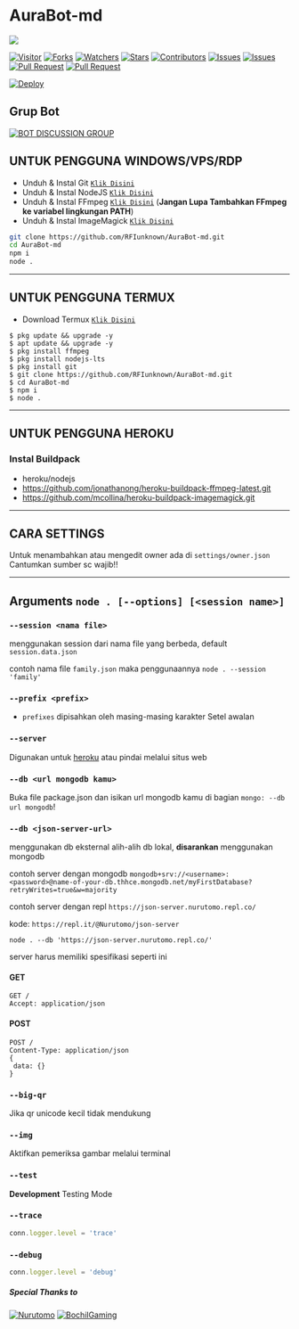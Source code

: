 # AuraBot-md

<a href = "https://github.com/RFIunknown/AuraBot-md"><img src = "https://cardivo.vercel.app/api?name=AuraBot-md&description=AuraBot,%20Bot%20WhatsApp%20multi%20device.%20Created%20by%20Nurutomo,%20BochilGaming,%20and%20RFIunknown.&image=http://telegra.ph/file/29f2d451412ae151a2dfb.jpg?cb=20200606024545&usqp=CAU&usqp=CAU&backgroundColor=%23ecf0f1&github=RFIunknown&pattern=topography&colorPattern=%23eaeaea"/><a>

<a href="https://visitor-badge.glitch.me/badge?page_id=RFIunknown/AuraBot-md"><img title="Visitor" src="https://visitor-badge.glitch.me/badge?page_id=RFIunknown/AuraBot-md"></a>
<a href="https://github.com/RFIunknown/AuraBot-md/network/members"><img title="Forks" src="https://img.shields.io/github/forks/RFIunknown/AuraBot-md?label=Forks&color=blue&style=flat-square"></a>
<a href="https://github.com/RFIunknown/AuraBot-md/watchers"><img title="Watchers" src="https://img.shields.io/github/watchers/RFIunknown/AuraBot-md?label=Watchers&color=green&style=flat-square"></a>
<a href="https://github.com/RFIunknown/AuraBot-md/stargazers"><img title="Stars" src="https://img.shields.io/github/stars/RFIunknown/AuraBot-md?label=Stars&color=yellow&style=flat-square"></a>
<a href="https://github.com/RFIunknown/AuraBot-md/graphs/contributors"><img title="Contributors" src="https://img.shields.io/github/contributors/RFIunknown/AuraBot-md?label=Contributors&color=blue&style=flat-square"></a>
<a href="https://github.com/RFIunknown/AuraBot-md/issues"><img title="Issues" src="https://img.shields.io/github/issues/RFIunknown/AuraBot-md?label=Issues&color=success&style=flat-square"></a>
<a href="https://github.com/RFIunknown/AuraBot-md/issues?q=is%3Aissue+is%3Aclosed"><img title="Issues" src="https://img.shields.io/github/issues-closed/RFIunknown/AuraBot-md?label=Issues&color=red&style=flat-square"></a>
<a href="https://github.com/RFIunknown/AuraBot-md/pulls"><img title="Pull Request" src="https://img.shields.io/github/issues-pr/RFIunknown/AuraBot-md?label=PullRequest&color=success&style=flat-square"></a>
<a href="https://github.com/RFIunknown/AuraBot-md/pulls?q=is%3Apr+is%3Aclosed"><img title="Pull Request" src="https://img.shields.io/github/issues-pr-closed/RFIunknown/AuraBot-md?label=PullRequest&color=red&style=flat-square"></a>


[![Deploy](https://www.herokucdn.com/deploy/button.svg)](https://heroku.com/deploy?template=https://github.com/RFIunknown/AuraBot-md)

## Grup Bot
[![BOT DISCUSSION GROUP](https://img.shields.io/badge/WhatsApp%20Group-25D366?style=for-the-badge&logo=whatsapp&logoColor=white)]([https://chat.whatsapp.com/BC3ZpPCD3khLhuEBNn47Ko](https://chat.whatsapp.com/BKUUviabCwFIr9pIRe9iuE))

## UNTUK PENGGUNA WINDOWS/VPS/RDP

* Unduh & Instal Git [`Klik Disini`](https://git-scm.com/downloads)
* Unduh & Instal NodeJS [`Klik Disini`](https://nodejs.org/en/download)
* Unduh & Instal FFmpeg [`Klik Disini`](https://ffmpeg.org/download.html) (**Jangan Lupa Tambahkan FFmpeg ke variabel lingkungan PATH**)
* Unduh & Instal ImageMagick [`Klik Disini`](https://imagemagick.org/script/download.php)

```bash
git clone https://github.com/RFIunknown/AuraBot-md.git
cd AuraBot-md
npm i
node .
```

---------

## UNTUK PENGGUNA TERMUX

* Download Termux [`Klik Disini`](https://github.com/termux/termux-app/releases/download/v0.118.0/termux-app_v0.118.0+github-debug_universal.apk)

```
$ pkg update && upgrade -y
$ apt update && upgrade -y
$ pkg install ffmpeg
$ pkg install nodejs-lts
$ pkg install git
$ git clone https://github.com/RFIunknown/AuraBot-md.git
$ cd AuraBot-md
$ npm i
$ node .
```
---------
## UNTUK PENGGUNA HEROKU

### Instal Buildpack
* heroku/nodejs
* https://github.com/jonathanong/heroku-buildpack-ffmpeg-latest.git
* https://github.com/mcollina/heroku-buildpack-imagemagick.git

---------
## CARA SETTINGS

Untuk menambahkan atau mengedit owner ada di `settings/owner.json`
Cantumkan sumber sc wajib!!

---------
## Arguments `node . [--options] [<session name>]` 

### `--session <nama file>`

menggunakan session dari nama file yang berbeda, default `session.data.json`

contoh nama file `family.json` maka penggunaannya `node . --session 'family'`

### `--prefix <prefix>`

* `prefixes` dipisahkan oleh masing-masing karakter
Setel awalan

### `--server`

Digunakan untuk [heroku](https://heroku.com/) atau pindai melalui situs web

### `--db <url mongodb kamu>`

Buka file package.json dan isikan url mongodb kamu di bagian `mongo: --db url mongodb`!

### `--db <json-server-url>`

menggunakan db eksternal alih-alih db lokal, **disarankan** menggunakan mongodb

contoh server dengan mongodb `mongodb+srv://<username>:<password>@name-of-your-db.thhce.mongodb.net/myFirstDatabase?retryWrites=true&w=majority`

contoh server dengan repl `https://json-server.nurutomo.repl.co/`

kode: `https://repl.it/@Nurutomo/json-server`

`node . --db 'https://json-server.nurutomo.repl.co/'`

server harus memiliki spesifikasi seperti ini

#### GET

```http
GET /
Accept: application/json
```

#### POST

```http
POST /
Content-Type: application/json
{
 data: {}
}
```

### `--big-qr`

Jika qr unicode kecil tidak mendukung

### `--img`

Aktifkan pemeriksa gambar melalui terminal

### `--test`

**Development** Testing Mode

### `--trace`

```js
conn.logger.level = 'trace'
```

### `--debug`

```js
conn.logger.level = 'debug'
```


##### Special Thanks to
[![Nurutomo](https://github.com/Nurutomo.png?size=100)](https://github.com/Nurutomo)
[![BochilGaming](https://github.com/BochilGaming.png?size=100)](https://github.com/BochilGaming)
